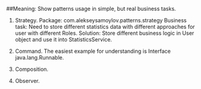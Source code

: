 ##Meaning: Show patterns usage in simple, but real business tasks.

1. Strategy. Package: com.alekseysamoylov.patterns.strategy
Business task: Need to store different statistics data with different approaches for user with different Roles.
Solution: Store different business logic in User object and use it into StatisticsService.

2. Command. The easiest example for understanding is Interface java.lang.Runnable.

3. Composition.

4. Observer. 